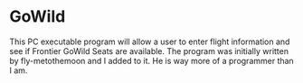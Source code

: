 # GoWild

This PC executable program will allow a user to enter flight information and see if Frontier GoWild Seats are available.
The program was initially written by fly-metothemoon and I added to it. He is way more of a programmer than I am.


